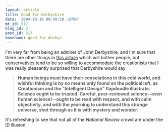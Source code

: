 ```yaml
---
layout: article
title: Good for Derbyshire
date: '2004-10-16 09:49:58 -0700'
mt_id: 517
blog_id: 2
post_id: 517
basename: good_for_derbys
---
```

I'm very far from being an admirer of John Derbyshire, and I'm sure that there are other things in <a href="http://www.nationalreview.com/derbyshire/derbyshire200410150836.asp">this article</a> which will bother people, but conservatives tend to be so willing to accommodate the creationists that I was really pleasantly surprised that Derbyshire would say<blockquote><b>Human beings must have their consolations in this cold world, and wishful thinking is by no means only found on the political left, as Creationism and the "Intelligent Design" flapdoodle illustrate. Science ought to be trusted. Careful, peer-reviewed science--even human science!--ought to be read with respect, and with calm objectivity, and with the yearning to understand this strange universe, shot through as it is with mystery and wonder.</b></blockquote>

It's refreshing to see that not all of the <i>National Review</i> crowd are under the ID illusion.
